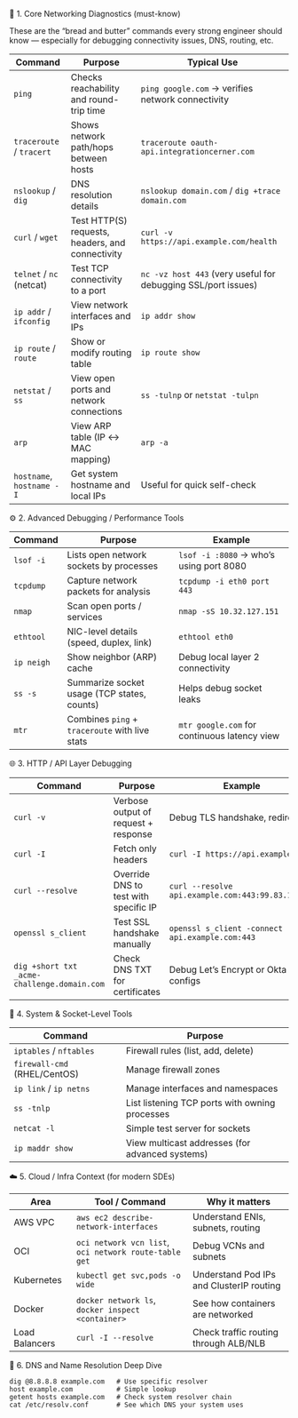 🧭 1. Core Networking Diagnostics (must-know)

These are the “bread and butter” commands every strong engineer should know — especially for debugging connectivity issues, DNS, routing, etc.

| Command                   | Purpose                                          | Typical Use                                                   |
| ------------------------- | ------------------------------------------------ | ------------------------------------------------------------- |
| `ping`                    | Checks reachability and round-trip time          | `ping google.com` → verifies network connectivity             |
| `traceroute` / `tracert`  | Shows network path/hops between hosts            | `traceroute oauth-api.integrationcerner.com`                  |
| `nslookup` / `dig`        | DNS resolution details                           | `nslookup domain.com` / `dig +trace domain.com`               |
| `curl` / `wget`           | Test HTTP(S) requests, headers, and connectivity | `curl -v https://api.example.com/health`                      |
| `telnet` / `nc` (netcat)  | Test TCP connectivity to a port                  | `nc -vz host 443` (very useful for debugging SSL/port issues) |
| `ip addr` / `ifconfig`    | View network interfaces and IPs                  | `ip addr show`                                                |
| `ip route` / `route`      | Show or modify routing table                     | `ip route show`                                               |
| `netstat` / `ss`          | View open ports and network connections          | `ss -tulnp` or `netstat -tulpn`                               |
| `arp`                     | View ARP table (IP ↔ MAC mapping)                | `arp -a`                                                      |
| `hostname`, `hostname -I` | Get system hostname and local IPs                | Useful for quick self-check                                   |

⚙️ 2. Advanced Debugging / Performance Tools

| Command    | Purpose                                        | Example                                      |
| ---------- | ---------------------------------------------- | -------------------------------------------- |
| `lsof -i`  | Lists open network sockets by processes        | `lsof -i :8080` → who’s using port 8080      |
| `tcpdump`  | Capture network packets for analysis           | `tcpdump -i eth0 port 443`                   |
| `nmap`     | Scan open ports / services                     | `nmap -sS 10.32.127.151`                     |
| `ethtool`  | NIC-level details (speed, duplex, link)        | `ethtool eth0`                               |
| `ip neigh` | Show neighbor (ARP) cache                      | Debug local layer 2 connectivity             |
| `ss -s`    | Summarize socket usage (TCP states, counts)    | Helps debug socket leaks                     |
| `mtr`      | Combines `ping` + `traceroute` with live stats | `mtr google.com` for continuous latency view |

🌐 3. HTTP / API Layer Debugging

| Command                                     | Purpose                               | Example                                           |
| ------------------------------------------- | ------------------------------------- | ------------------------------------------------- |
| `curl -v`                                   | Verbose output of request + response  | Debug TLS handshake, redirects                    |
| `curl -I`                                   | Fetch only headers                    | `curl -I https://api.example.com`                 |
| `curl --resolve`                            | Override DNS to test with specific IP | `curl --resolve api.example.com:443:99.83.195.72` |
| `openssl s_client`                          | Test SSL handshake manually           | `openssl s_client -connect api.example.com:443`   |
| `dig +short txt _acme-challenge.domain.com` | Check DNS TXT for certificates        | Debug Let’s Encrypt or Okta configs               |

🧰 4. System & Socket-Level Tools

| Command                      | Purpose                                         |
| ---------------------------- | ----------------------------------------------- |
| `iptables` / `nftables`      | Firewall rules (list, add, delete)              |
| `firewall-cmd` (RHEL/CentOS) | Manage firewall zones                           |
| `ip link` / `ip netns`       | Manage interfaces and namespaces                |
| `ss -tnlp`                   | List listening TCP ports with owning processes  |
| `netcat -l`                  | Simple test server for sockets                  |
| `ip maddr show`              | View multicast addresses (for advanced systems) |

☁️ 5. Cloud / Infra Context (for modern SDEs)

| Area           | Tool / Command                                        | Why it matters                           |
| -------------- | ----------------------------------------------------- | ---------------------------------------- |
| AWS VPC        | `aws ec2 describe-network-interfaces`                 | Understand ENIs, subnets, routing        |
| OCI            | `oci network vcn list`, `oci network route-table get` | Debug VCNs and subnets                   |
| Kubernetes     | `kubectl get svc,pods -o wide`                        | Understand Pod IPs and ClusterIP routing |
| Docker         | `docker network ls`, `docker inspect <container>`     | See how containers are networked         |
| Load Balancers | `curl -I --resolve`                                   | Check traffic routing through ALB/NLB    |

📡 6. DNS and Name Resolution Deep Dive

```dig +trace example.com     # Full resolution chain
dig @8.8.8.8 example.com   # Use specific resolver
host example.com           # Simple lookup
getent hosts example.com   # Check system resolver chain
cat /etc/resolv.conf       # See which DNS your system uses
